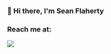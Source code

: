 ###  👋 Hi there, I'm Sean Flaherty

### Reach me at:
[<img src="https://img.shields.io/badge/LinkedIn-0077B5?style=for-the-badge&logo=linkedin&logoColor=white">](http://www.linkedin.com/in/seflaherty617)
<!--
[<img src="https://img.shields.io/badge/Twitter-1DA1F2?style=for-the-badge&logo=twitter&logoColor=white">](http://www.twitter.com/seflaherty)


### Check out my twitter lists:
[#Datafolk](https://twitter.com/i/lists/1195685898379255808)  
[#NE Tech](https://twitter.com/i/lists/1271145347797209092)  
[#Techfolk](https://twitter.com/i/lists/1267902413937291264)
-->
<!--
**seflaherty/seflaherty** is a ✨ _special_ ✨ repository because its `README.md` (this file) appears on your GitHub profile.

Here are some ideas to get you started:

- 🔭 I’m currently working on ...
- 🌱 I’m currently learning ...
- 👯 I’m looking to collaborate on ...
- 🤔 I’m looking for help with ...
- 💬 Ask me about ...
- 📫 How to reach me: ...
- 😄 Pronouns: ...
- ⚡ Fun fact: ...
-->
